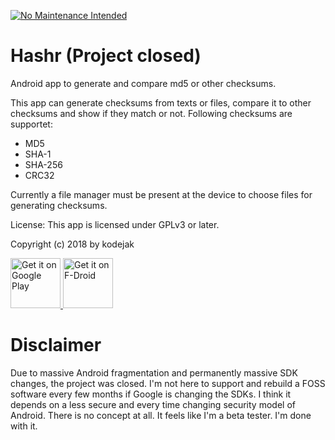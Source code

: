 [![No Maintenance Intended](http://unmaintained.tech/badge.svg)](http://unmaintained.tech/)
# Hashr (Project closed)
Android app to generate and compare md5 or other checksums.

This app can generate checksums from texts or files, compare it to other checksums and show if they match or not.
Following checksums are supportet:
* MD5
* SHA-1
* SHA-256
* CRC32

Currently a file manager must be present at the device to choose files for generating checksums.

License:
This app is licensed under GPLv3 or later.

Copyright (c) 2018 by kodejak


<p align="left">
<a href="https://play.google.com/store/apps/details?id=de.kodejak.hashr">
    <img alt="Get it on Google Play"
        height="80"
        src="https://play.google.com/intl/en_us/badges/images/generic/en_badge_web_generic.png" />
</a>  
<a href="https://f-droid.org/repository/browse/?fdid=de.kodejak.hashr&fdpage=20">
    <img alt="Get it on F-Droid"
        height="80"
        src="https://f-droid.org/badge/get-it-on.png" />
        </a>
        </p>


# Disclaimer
Due to massive Android fragmentation and permanently massive SDK changes, the project was closed. I'm not here to support and rebuild a FOSS software every few months if Google is changing the SDKs. I think it depends on a less secure and every time changing security model of Android. There is no concept at all. It feels like I'm a beta tester. I'm done with it. 

